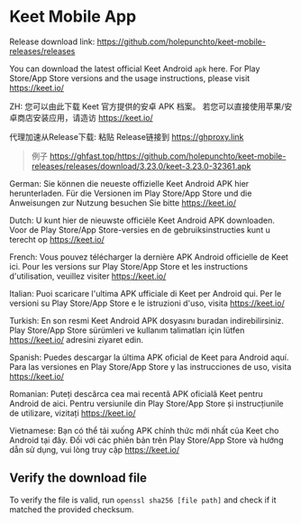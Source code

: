 # Keet Mobile App

Release download link: https://github.com/holepunchto/keet-mobile-releases/releases

You can download the latest official Keet Android `apk` here.
For Play Store/App Store versions and the usage instructions, please visit https://keet.io/

ZH:
您可以由此下载 Keet 官方提供的安卓 APK 档案。
若您可以直接使用苹果/安卓商店安装应用，请造访 https://keet.io/

代理加速从Release下载: 粘贴 Release链接到 https://ghproxy.link
> 例子 https://ghfast.top/https://github.com/holepunchto/keet-mobile-releases/releases/download/3.23.0/keet-3.23.0-32361.apk

German:
Sie können die neueste offizielle Keet Android APK hier herunterladen.
Für die Versionen im Play Store/App Store und die Anweisungen zur Nutzung besuchen Sie bitte https://keet.io/

Dutch:
U kunt hier de nieuwste officiële Keet Android APK downloaden.
Voor de Play Store/App Store-versies en de gebruiksinstructies kunt u terecht op https://keet.io/

French:
Vous pouvez télécharger la dernière APK Android officielle de Keet ici.
Pour les versions sur Play Store/App Store et les instructions d'utilisation, veuillez visiter https://keet.io/

Italian:
Puoi scaricare l'ultima APK ufficiale di Keet per Android qui.
Per le versioni su Play Store/App Store e le istruzioni d'uso, visita https://keet.io/

Turkish:
En son resmi Keet Android APK dosyasını buradan indirebilirsiniz.
Play Store/App Store sürümleri ve kullanım talimatları için lütfen https://keet.io/ adresini ziyaret edin.

Spanish:
Puedes descargar la última APK oficial de Keet para Android aquí.
Para las versiones en Play Store/App Store y las instrucciones de uso, visita https://keet.io/

Romanian:
Puteți descărca cea mai recentă APK oficială Keet pentru Android de aici.
Pentru versiunile din Play Store/App Store și instrucțiunile de utilizare, vizitați https://keet.io/

Vietnamese:
Bạn có thể tải xuống APK chính thức mới nhất của Keet cho Android tại đây.
Đối với các phiên bản trên Play Store/App Store và hướng dẫn sử dụng, vui lòng truy cập https://keet.io/

## Verify the download file

To verify the file is valid, run `openssl sha256 [file path]` and check if it matched the provided checksum.
